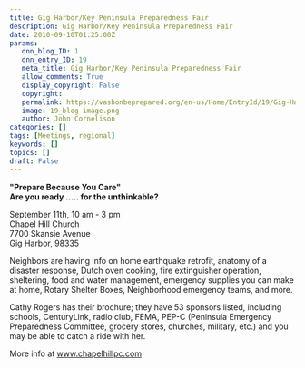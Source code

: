 ```yaml
---
title: Gig Harbor/Key Peninsula Preparedness Fair
description: Gig Harbor/Key Peninsula Preparedness Fair
date: 2010-09-10T01:25:00Z
params:
   dnn_blog_ID: 1
   dnn_entry_ID: 19
   meta_title: Gig Harbor/Key Peninsula Preparedness Fair
   allow_comments: True
   display_copyright: False
   copyright: 
   permalink: https://vashonbeprepared.org/en-us/Home/EntryId/19/Gig-Harbor-Key-Peninsula-Preparedness-Fair
   image: 19_blog-image.png
   author: John Cornelison
categories: []
tags: [Meetings, regional]
keywords: []
topics: []
draft: False
---
```


<p><strong>"Prepare Because You Care" <br />
Are you ready ..... for the unthinkable?</strong></p>
<p>September 11th, 10 am - 3 pm <br />
Chapel Hill Church <br />
7700 Skansie Avenue <br />
Gig Harbor, 98335</p>
<p>Neighbors are having info on home earthquake retrofit, anatomy of a disaster response, Dutch oven cooking, fire extinguisher operation, sheltering, food and water management, emergency supplies you can make at home, Rotary Shelter Boxes, Neighborhood emergency teams, and more.</p>
<p>Cathy Rogers has their brochure; they have 53 sponsors listed, including schools, CenturyLink, radio club, FEMA, PEP-C (Peninsula Emergency Preparedness Committee, grocery stores, churches, military, etc.) and you may be able to catch a ride with her.</p>
<p>More info at <a href="http://www.chapelhillpc.com">www.chapelhillpc.com</a></p>
